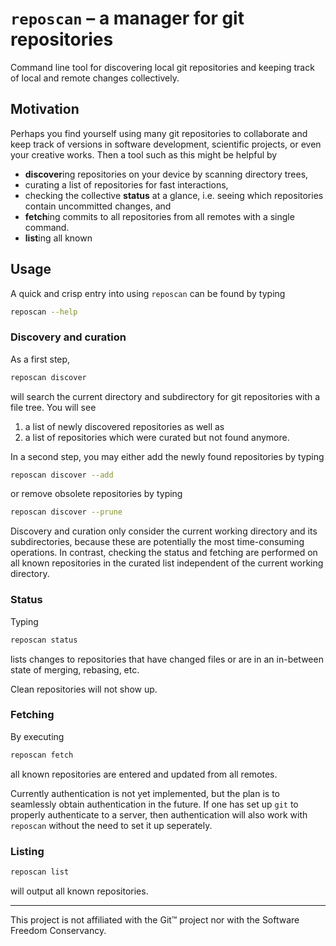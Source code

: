 # `reposcan` – a manager for git repositories

Command line tool for discovering local git repositories and keeping track of local and remote changes collectively.

## Motivation

Perhaps you find yourself using many git repositories to collaborate and keep track of versions in software development, scientific projects, or even your creative works.
Then a tool such as this might be helpful by
- **discover**ing repositories on your device by scanning directory trees,
- curating a list of repositories for fast interactions,
- checking the collective **status** at a glance, i.e. seeing which repositories contain uncommitted changes, and
- **fetch**ing commits to all repositories from all remotes with a single command.
- **list**ing all known 

## Usage

A quick and crisp entry into using `reposcan` can be found by typing
```bash
reposcan --help
```

### Discovery and curation

As a first step, 
```bash
reposcan discover
```
will search the current directory and subdirectory for git repositories with a file tree.
You will see
1. a list of newly discovered repositories as well as
2. a list of repositories which were curated but not found anymore.

In a second step, you may either add the newly found repositories by typing
```bash
reposcan discover --add
```
or remove obsolete repositories by typing
```bash
reposcan discover --prune
```

Discovery and curation only consider the current working directory and its subdirectories, because these are potentially the most time-consuming operations.
In contrast, checking the status and fetching are performed on all known repositories in the curated list independent of the current working directory.

### Status

Typing
```bash
reposcan status
```
lists changes to repositories that have changed files or are in an in-between state of merging, rebasing, etc.

Clean repositories will not show up.

### Fetching

By executing
```bash
reposcan fetch
```
all known repositories are entered and updated from all remotes.

Currently authentication is not yet implemented, but the plan is to seamlessly obtain authentication in the future.
If one has set up `git` to properly authenticate to a server, then authentication will also work with `reposcan` without the need to set it up seperately.

### Listing

```bash
reposcan list
```

will output all known repositories.

----

This project is not affiliated with the Git™ project nor with the Software Freedom Conservancy.